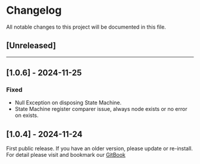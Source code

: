 ﻿# Changelog

All notable changes to this project will be documented in this file.

## [Unreleased]

---

## [1.0.6] - 2024-11-25

### Fixed
- Null Exception on disposing State Machine.
- State Machine register comparer issue, always node exists or no error on exists.

## [1.0.4] - 2024-11-24

First public release. If you have an older version, please update or re-install.   
For detail please visit and bookmark our [GitBook](https://aceland-workshop.gitbook.io/aceland-unity-packages/)